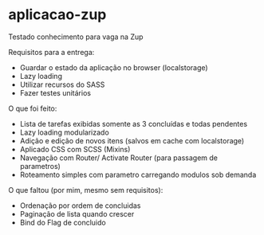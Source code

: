 # aplicacao-zup
Testado conhecimento para vaga na Zup


Requisitos para a entrega:
- Guardar o estado da aplicação no browser (localstorage)
- Lazy loading
- Utilizar recursos do SASS
- Fazer testes unitários

O que foi feito:
- Lista de tarefas exibidas somente as 3 concluídas e todas pendentes
- Lazy loading modularizado
- Adição e edição de novos itens (salvos em cache com localstorage)
- Aplicado CSS com SCSS (Mixins)
- Navegação com Router/ Activate Router (para passagem de parametros)
- Roteamento simples com parametro carregando modulos sob demanda

O que faltou (por mim, mesmo sem requisitos):
- Ordenação por ordem de concluidas
- Paginação de lista quando crescer
- Bind do Flag de concluido
